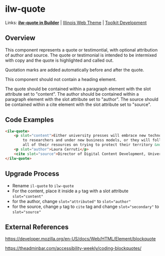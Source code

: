 # ilw-quote

Links: **[ilw-quote in Builder](https://builder3.toolkit.illinois.edu/component/ilw-quote/index.html)** | 
[Illinois Web Theme](https://webtheme.illinois.edu/) | 
[Toolkit Development](https://github.com/web-illinois/toolkit-management)

## Overview

This component represents a quote or testimontial, with optional attribution of author and source. The quote or testimonial is intended to be intermixed with copy and the quote is highlighted and called out.

Quotation marks are added automatically before and after the quote.

This component should not contain a heading element.

The quote should be contained within a paragraph element with the slot attribute set to "content". The author should be contained within a paragraph element with the slot attribute set to "author". The source should be contained within a cite element with the slot attribute set to "source".

## Code Examples

```html
<ilw-quote>
    <p slot="content">Either university presses will embrace new technology and offer scholarly content in new forms
        to researchers and under new business models, or they will follow the music industry and spend
        all of their resources on trying to protect their territory &mdash; unsuccessfully.</p>
    <p slot="author">Laura Cerruti</p>
    <cite slot="source">Director of Digital Content Development, University of California Press, profiled in Against the Grain</cite>
</ilw-quote>
```
## Upgrade Process
* Rename ```il-quote``` to ```ilw-quote```
* For the content, place it inside a ```p``` tag with a slot attribute ```slot="content"```
* for the author, change ```slot="attributed"``` to ```slot="author"```
* for the source, change ```p``` tag to ```cite``` tag and change ```slot="secondary"``` to ```slot="source"```

## External References

https://developer.mozilla.org/en-US/docs/Web/HTML/Element/blockquote

https://theadminbar.com/accessibility-weekly/coding-blockquotes/